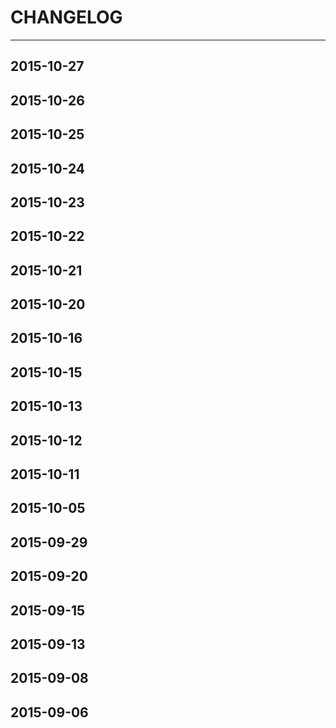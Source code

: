 # CHANGELOG
---

## 2015-10-27

## 2015-10-26
  
  
  

## 2015-10-25
  
  
  
  
  

## 2015-10-24
  
  
  
  

## 2015-10-23
  
  
  
  
  

## 2015-10-22
  
  

## 2015-10-21
  
  
  
  
  
  
  
  
  

## 2015-10-20
  
  

## 2015-10-16
  

## 2015-10-15
  
  
  
  

## 2015-10-13
  
  
  

## 2015-10-12
  

## 2015-10-11
  

## 2015-10-05
  
  
  
  

## 2015-09-29
  

## 2015-09-20
  
  
  
  

## 2015-09-15

## 2015-09-13
  
  

## 2015-09-08
  

## 2015-09-06
  
